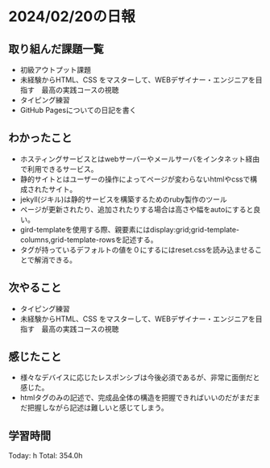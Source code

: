 # 2024/02/20の日報
## 取り組んだ課題一覧
* 初級アウトプット課題
* 未経験からHTML、CSS をマスターして、WEBデザイナー・エンジニアを目指す　最高の実践コースの視聴
* タイピング練習
* GitHub Pagesについての日記を書く
## わかったこと
* ホスティングサービスとはwebサーバーやメールサーバをインタネット経由で利用できるサービス。
* 静的サイトとはユーザーの操作によってページが変わらないhtmlやcssで構成されたサイト。
* jekyll(ジキル)は静的サービスを構築するためのruby製作のツール
* ページが更新されたり、追加されたりする場合は高さや幅をautoにすると良い。
* gird-templateを使用する際、親要素にはdisplay:grid;grid-template-columns,grid-template-rowsを記述する。
* タグが持っているデフォルトの値を０にするにはreset.cssを読み込ませることで解消できる。
## 次やること
* タイピング練習
* 未経験からHTML、CSS をマスターして、WEBデザイナー・エンジニアを目指す　最高の実践コースの視聴
## 感じたこと
* 様々なデバイスに応じたレスポンシブは今後必須であるが、非常に面倒だと感じた。
* htmlタグのみの記述で、完成品全体の構造を把握できればいいのだがまだまだ把握しながら記述は難しいと感じてしまう。
## 学習時間
Today: h
Total: 354.0h
